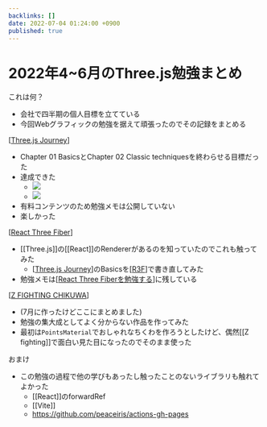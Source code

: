 ```yaml
---
backlinks: []
date: 2022-07-04 01:24:00 +0900
published: true
---
```


# 2022年4~6月のThree.js勉強まとめ

これは何？

- 会社で四半期の個人目標を立てている
- 今回Webグラフィックの勉強を据えて頑張ったのでその記録をまとめる

[[Three.js Journey]]

- Chapter 01 BasicsとChapter 02 Classic techniquesを終わらせる目標だった
- 達成できた
	- ![](https://gyazo.com/3bb79f15ffe828a303d403e225e2a549/raw)
	- ![](https://gyazo.com/07e0c456326bfc036ffcaf96e6405bbe/raw)
- 有料コンテンツのため勉強メモは公開していない
- 楽しかった

[[React Three Fiber]]

- [[Three.js]]の[[React]]のRendererがあるのを知っていたのでこれも触ってみた
	- [[Three.js Journey]]のBasicsを[[R3F]]で書き直してみた
- 勉強メモは[[React Three Fiberを勉強する]]に残している

[[Z FIGHTING CHIKUWA]]

- (7月に作ったけどここにまとめました)
- 勉強の集大成としてよく分からない作品を作ってみた
- 最初は`PointsMaterial`でおしゃれなちくわを作ろうとしたけど、偶然[[Z fighting]]で面白い見た目になったのでそのまま使った

おまけ

- この勉強の過程で他の学びもあったし触ったことのないライブラリも触れてよかった
	- [[React]]のforwardRef
	- [[Vite]]
	- https://github.com/peaceiris/actions-gh-pages

[//begin]: # "Autogenerated link references for markdown compatibility"
[Three.js Journey]: <Three.js Journey> "Three.js Journey"
[React Three Fiber]: <React Three Fiber> "React Three Fiber"
[Three.js Journey]: <Three.js Journey> "Three.js Journey"
[R3F]: R3F "R3F"
[React Three Fiberを勉強する]: <React Three Fiberを勉強する> "React Three Fiberを勉強する"
[Z FIGHTING CHIKUWA]: <Z FIGHTING CHIKUWA> "Z FIGHTING CHIKUWA"
[//end]: # "Autogenerated link references"